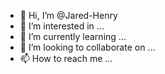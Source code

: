 - 👋 Hi, I’m @Jared-Henry
- 👀 I’m interested in ...
- 🌱 I’m currently learning ...
- 💞️ I’m looking to collaborate on ...
- 📫 How to reach me ...

<!---
Jared-Henry/Jared-Henry is a ✨ special ✨ repository because its `README.md` (this file) appears on your GitHub profile.
You can click the Preview link to take a look at your changes.
--->
